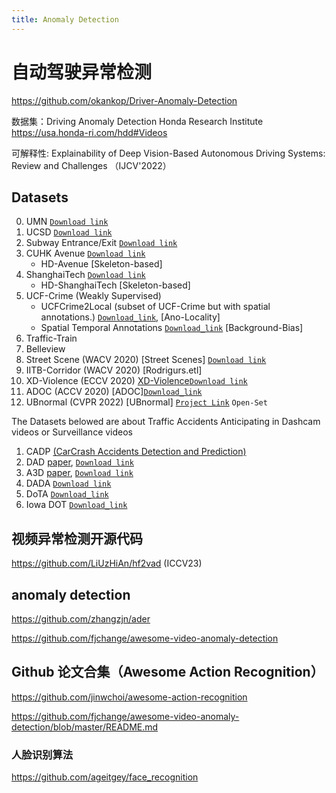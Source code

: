 ```yaml
---
title: Anomaly Detection
---
```


# 自动驾驶异常检测

https://github.com/okankop/Driver-Anomaly-Detection

数据集：Driving Anomaly Detection Honda Research Institute
https://usa.honda-ri.com/hdd#Videos

可解释性: Explainability of Deep Vision-Based Autonomous Driving Systems:
Review and Challenges （IJCV'2022）

## Datasets
0. UMN [`Download link`](http://mha.cs.umn.edu/)
1. UCSD [`Download link`](http://www.svcl.ucsd.edu/projects/anomaly/dataset.html)
2. Subway Entrance/Exit [`Download link`](http://vision.eecs.yorku.ca/research/anomalous-behaviour-data/)
3. CUHK Avenue [`Download link`](http://www.cse.cuhk.edu.hk/leojia/projects/detectabnormal/dataset.html)
    - HD-Avenue [Skeleton-based]
4. ShanghaiTech [`Download link`](https://svip-lab.github.io/dataset/campus_dataset.html)
    - HD-ShanghaiTech [Skeleton-based]
5. UCF-Crime (Weakly Supervised)
    - UCFCrime2Local (subset of UCF-Crime but with spatial annotations.) [`Download_link`](http://imagelab.ing.unimore.it/UCFCrime2Local), [Ano-Locality]
    - Spatial Temporal Annotations [`Download_link`](https://github.com/xuzero/UCFCrime_BoundingBox_Annotation) [Background-Bias]
6. Traffic-Train
7. Belleview
8. Street Scene (WACV 2020) [Street Scenes] [`Download link`](https://www.merl.com/demos/video-anomaly-detection)
9. IITB-Corridor (WACV 2020) [Rodrigurs.etl]
10. XD-Violence (ECCV 2020) [XD-Violence](#12003)[`Download link`](https://roc-ng.github.io/XD-Violence/)
11. ADOC (ACCV 2020) [ADOC][`Download_link`](http://qil.uh.edu/main/datasets/)
12. UBnormal (CVPR 2022) [UBnormal] [`Project Link`](https://github.com/lilygeorgescu/UBnormal) `Open-Set`

The Datasets belowed are about Traffic Accidents Anticipating in Dashcam videos or Surveillance videos

1. CADP [(CarCrash Accidents Detection and Prediction)](https://github.com/ankitshah009/CarCrash_forecasting_and_detection)
2. DAD  [paper](https://yuxng.github.io/chan_accv16.pdf), [`Download link`](https://aliensunmin.github.io/project/dashcam/)
3. A3D  [paper](https://arxiv.org/abs/1903.00618?), [`Download link`](https://github.com/MoonBlvd/tad-IROS2019)
4. DADA  [`Download link`](https://github.com/JWFangit/LOTVS-DADA)
5. DoTA   [`Download_link`](https://github.com/MoonBlvd/Detection-of-Traffic-Anomaly)
6. Iowa DOT [`Download_link`](https://www.aicitychallenge.org/2018-ai-city-challenge/)


## 视频异常检测开源代码


https://github.com/LiUzHiAn/hf2vad (ICCV23)


## anomaly detection

https://github.com/zhangzjn/ader

https://github.com/fjchange/awesome-video-anomaly-detection

## Github 论文合集（Awesome Action Recognition）


https://github.com/jinwchoi/awesome-action-recognition

https://github.com/fjchange/awesome-video-anomaly-detection/blob/master/README.md


### 人脸识别算法
https://github.com/ageitgey/face_recognition